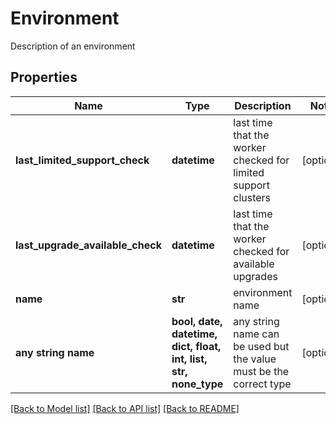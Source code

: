 # Environment

Description of an environment

## Properties
Name | Type | Description | Notes
------------ | ------------- | ------------- | -------------
**last_limited_support_check** | **datetime** | last time that the worker checked for limited support clusters | [optional] 
**last_upgrade_available_check** | **datetime** | last time that the worker checked for available upgrades | [optional] 
**name** | **str** | environment name | [optional] 
**any string name** | **bool, date, datetime, dict, float, int, list, str, none_type** | any string name can be used but the value must be the correct type | [optional]

[[Back to Model list]](../README.md#documentation-for-models) [[Back to API list]](../README.md#documentation-for-api-endpoints) [[Back to README]](../README.md)


